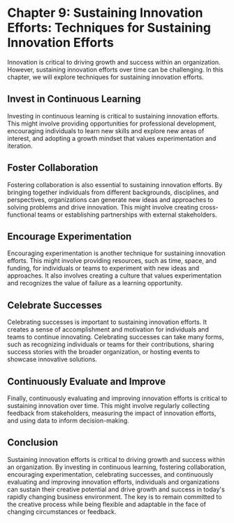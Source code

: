 Chapter 9: Sustaining Innovation Efforts: Techniques for Sustaining Innovation Efforts
======================================================================================

Innovation is critical to driving growth and success within an organization. However, sustaining innovation efforts over time can be challenging. In this chapter, we will explore techniques for sustaining innovation efforts.

Invest in Continuous Learning
-----------------------------

Investing in continuous learning is critical to sustaining innovation efforts. This might involve providing opportunities for professional development, encouraging individuals to learn new skills and explore new areas of interest, and adopting a growth mindset that values experimentation and iteration.

Foster Collaboration
--------------------

Fostering collaboration is also essential to sustaining innovation efforts. By bringing together individuals from different backgrounds, disciplines, and perspectives, organizations can generate new ideas and approaches to solving problems and drive innovation. This might involve creating cross-functional teams or establishing partnerships with external stakeholders.

Encourage Experimentation
-------------------------

Encouraging experimentation is another technique for sustaining innovation efforts. This might involve providing resources, such as time, space, and funding, for individuals or teams to experiment with new ideas and approaches. It also involves creating a culture that values experimentation and recognizes the value of failure as a learning opportunity.

Celebrate Successes
-------------------

Celebrating successes is important to sustaining innovation efforts. It creates a sense of accomplishment and motivation for individuals and teams to continue innovating. Celebrating successes can take many forms, such as recognizing individuals or teams for their contributions, sharing success stories with the broader organization, or hosting events to showcase innovative solutions.

Continuously Evaluate and Improve
---------------------------------

Finally, continuously evaluating and improving innovation efforts is critical to sustaining innovation over time. This might involve regularly collecting feedback from stakeholders, measuring the impact of innovation efforts, and using data to inform decision-making.

Conclusion
----------

Sustaining innovation efforts is critical to driving growth and success within an organization. By investing in continuous learning, fostering collaboration, encouraging experimentation, celebrating successes, and continuously evaluating and improving innovation efforts, individuals and organizations can sustain their creative potential and drive growth and success in today's rapidly changing business environment. The key is to remain committed to the creative process while being flexible and adaptable in the face of changing circumstances or feedback.
